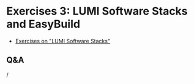 # Exercises 3: LUMI Software Stacks and EasyBuild

<!--
Exercises will be made available during the course
-->

-   [Exercises on "LUMI Software Stacks"](E105-SoftwareStacks.md)

## Q&A

/
